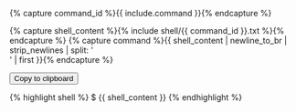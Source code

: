 {% capture command_id %}{{ include.command }}{% endcapture %}

{% capture shell_content %}{% include shell/{{ command_id }}.txt %}{% endcapture %}
{% capture command %}{{ shell_content | newline_to_br | strip_newlines | split: '<br />' | first }}{% endcapture %}

<button id="{{ command_id }}" class="copy-btn">
  Copy to clipboard
</button>

<script language="javascript">
  var copyBtn = document.getElementById("{{ command_id }}");
  copyBtn.setAttribute("data-clipboard-text", "{{ command }}");
  var clipboard = new Clipboard(copyBtn);
</script>

{% highlight shell %}
$ {{ shell_content }}
{% endhighlight %}
